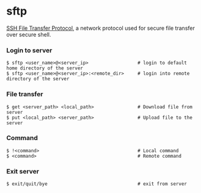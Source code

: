 # sftp
[SSH File Transfer Protocol](https://www.ssh.com/ssh/sftp/), a network protocol used for secure file transfer over secure shell.

### Login to server
```
$ sftp <user_name>@<server_ip>                  # login to default home directory of the server
$ sftp <user_name>@<server_ip>:<remote_dir>     # login into remote directory of the server
```

### File transfer 
```
$ get <server_path> <local_path>                # Download file from server
$ put <local_path> <server_path>                # Upload file to the server
```

### Command
```
$ !<command>                                    # Local command
$ <command>                                     # Remote command
```

### Exit server
```
$ exit/quit/bye                                 # exit from server
```
